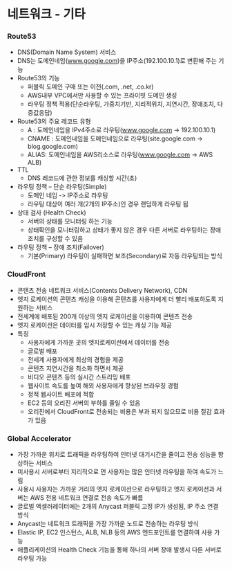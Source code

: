 # 네트워크 - 기타
### Route53
- DNS(Domain Name System) 서비스
- DNS는 도메인네임(www.google.com)을 IP주소(192.100.10.1)로 변환해 주는 기능
- Route53의 기능
    - 퍼블릭 도메인 구매 또는 이전(.com, .net, .co.kr)
    - AWS내부 VPC에서만 사용할 수 있는 프라이빗 도메인 생성
    - 라우팅 정책 적용(단순라우팅, 가중치기반, 지리적위치, 지연시간, 장애조치, 다중값응답)
- Route53의 주요 레코드 유형
    - A : 도메인네임을 IPv4주소로 라우팅(www.google.com -> 192.100.10.1)
    - CNAME : 도메인네임을 도메인네임으로 라우팅(site.google.com -> blog.google.com)
    - ALIAS: 도메인네임을 AWS리소스로 라우팅(www.google.com -> AWS ALB)
- TTL
    - DNS 레코드에 관한 정보를 캐싱할 시간(초)
- 라우팅 정책 – 단순 라우팅(Simple)
    - 도메인 네임 -> IP주소로 라우팅
    - 라우팅 대상이 여러 개(2개의 IP주소)인 경우 랜덤하게 라우팅 됨
- 상태 검사 (Health Check)
    - 서버의 상태를 모니터링 하는 기능
    - 상태확인을 모니터링하고 상태가 좋지 않은 경우 다른 서버로 라우팅하는 장애조치를 구성할 수 있음
- 라우팅 정책 – 장애 조치(Failover)
    - 기본(Primary) 라우팅이 실패하면 보조(Secondary)로 자동 라우팅되는 방식

### CloudFront
- 콘텐츠 전송 네트워크 서비스(Contents Delivery Network), CDN
- 엣지 로케이션의 콘텐츠 캐싱을 이용해 콘텐츠를 사용자에게 더 빨리 배포하도록 지원하는 서비스
- 전세계에 배포된 200개 이상의 엣지 로케이션을 이용하여 콘텐츠 전송
- 엣지 로케이션은 데이터를 임시 저장할 수 있는 캐싱 기능 제공
- 특징
    - 사용자에게 가까운 곳의 엣지로케이션에서 데이터를 전송
    - 글로벌 배포
    - 전세계 사용자에게 최상의 경험을 제공
    - 콘텐츠 지연시간을 최소화 하면서 제공
    - 비디오 콘텐츠 등의 실시간 스트리밍 배포
    - 웹사이트 속도를 높여 해외 사용자에게 향상된 브라우징 경험
    - 정적 웹사이트 배포에 적합
    - EC2 등의 오리진 서버의 부하를 줄일 수 있음
    - 오리진에서 CloudFront로 전송되는 비용은 부과 되지 않으므로 비용 절감 효과가 있음

### Global Accelerator
- 가장 가까운 위치로 트래픽을 라우팅하여 인터넷 대기시간을 줄이고 전송 성능을 향상하는 서비스
- 미사용시 서버로부터 지리적으로 먼 사용자는 많은 인터넷 라우팅을 하여 속도가 느림
- 사용시 사용자는 가까운 거리의 엣지 로케이션으로 라우팅하고 엣지 로케이션과 서버는 AWS 전용 네트워크 연결로 전송 속도가 빠름
- 글로벌 액셀러레이터에는 2개의 Anycast 퍼블릭 고정 IP가 생성됨, IP 주소 연결 방식
- Anycast는 네트워크 트래픽을 가장 가까운 노드로 전송하는 라우팅 방식
- Elastic IP, EC2 인스턴스, ALB, NLB 등의 AWS 엔드포인트를 연결하여 사용 가능
- 애플리케이션의 Health Check 기능을 통해 하나의 서버 장애 발생시 다른 서버로 라우팅 가능